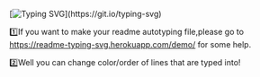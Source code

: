 [![Typing SVG](https://readme-typing-svg.herokuapp.com?font=Fira+Code&pause=1000&color=1213F7&width=435&lines=My+name+is+Nguyen+Quang+Huy.;Below+is+my+GitHub+profile.)](https://git.io/typing-svg)

1️⃣If you want to make your readme autotyping file,please go to https://readme-typing-svg.herokuapp.com/demo/ for some help.

2️⃣Well you can change color/order of lines that are typed into!
<!---
Dev789-del/Dev789-del is a ✨ special ✨ repository because its `README.md` (this file) appears on your GitHub profile.
You can click the Preview link to take a look at your changes.
--->
